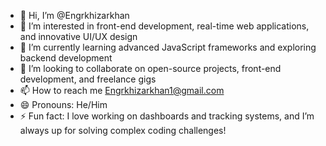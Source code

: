 - 👋 Hi, I’m @Engrkhizarkhan
- 👀 I’m interested in front-end development, real-time web applications, and innovative UI/UX design
- 🌱 I’m currently learning advanced JavaScript frameworks and exploring backend development
- 💞️ I’m looking to collaborate on open-source projects, front-end development, and freelance gigs
- 📫 How to reach me Engrkhizarkhan1@gmail.com
- 😄 Pronouns: He/Him
- ⚡ Fun fact: I love working on dashboards and tracking systems, and I’m always up for solving complex coding challenges!

<!---
Engrkhizarkhan/Engrkhizarkhan is a ✨ special ✨ repository because its `README.md` (this file) appears on your GitHub profile.
You can click the Preview link to take a look at your changes.
--->
